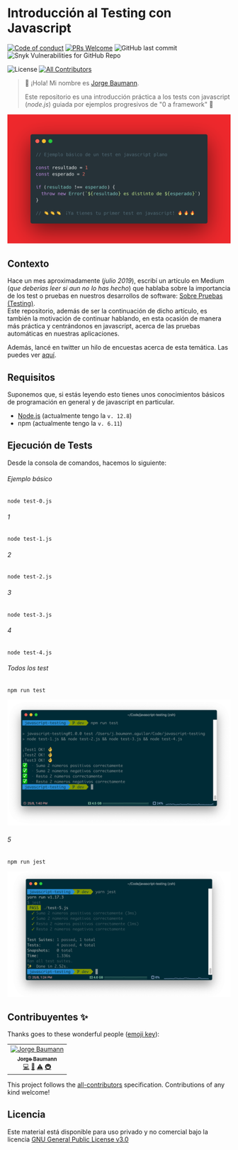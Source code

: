 # Introducción al Testing con Javascript

[![Code of conduct](https://img.shields.io/badge/code%20of-conduct-ff69b4.svg?style=flat-square)]()
[![PRs Welcome](https://img.shields.io/badge/PRs-welcome-brightgreen.svg?style=flat-square)](https://github.com/baumannzone/javascript-testing/pulls)
![GitHub last commit](https://img.shields.io/github/last-commit/baumannzone/javascript-testing?style=flat-square)
![Snyk Vulnerabilities for GitHub Repo](https://img.shields.io/snyk/vulnerabilities/github/baumannzone/javascript-testing?style=flat-square)

![License](https://img.shields.io/github/license/baumannzone/javascript-testing?color=blue&style=flat-square)
[![All Contributors](https://img.shields.io/badge/all_contributors-1-orange.svg?style=flat-square)](#contribuyentes)

> 👋 ¡Hola! Mi nombre es [Jorge Baumann](https://twitter.com/baumannzone).
>  
> Este repositorio es una introducción práctica a los tests con javascript (_node.js_) guiada por ejemplos progresivos de "0 a framework" 🎉

![Ejemplo test basico en javascript](./assets/ejemplo-test.png)

## Contexto
Hace un mes aproximadamente (_julio 2019_), escribí un artículo en Medium (_que deberías leer si aun no lo has hecho_) que hablaba sobre la importancia de los test o pruebas en nuestros desarrollos de software: [Sobre Pruebas (Testing)](https://medium.com/@baumannsito/about-testing-304fac4034c3).  
Este repositorio, además de ser la continuación de dicho artículo, es también la motivación de continuar hablando, en esta ocasión de manera más práctica y centrándonos en javascript, acerca de las pruebas automáticas en nuestras aplicaciones.  

Además, lancé en twitter un hilo de encuestas acerca de esta temática. Las puedes ver [aquí](https://twitter.com/baumannzone/status/1165178014579273728). 

## Requisitos
Suponemos que, si estás leyendo esto tienes unos conocimientos básicos de programación en general y de javascript en particular.
 
- [Node.js](https://nodejs.org/es/) (actualmente tengo la `v. 12.8`)
- npm (actualmente tengo la `v. 6.11`)

## Ejecución de Tests
Desde la consola de comandos, hacemos lo siguiente:

###### Ejemplo básico
```
node test-0.js
```

###### 1
```
node test-1.js 
```

###### 2
```
node test-2.js
```

###### 3
```
node test-3.js
```

###### 4
```
node test-4.js
```

###### Todos los test
```
npm run test
```

![Salida Tests](./assets/test-all-output.png)


###### 5
```
npm run jest
```

![Salida Jest](./assets/test-5-jest-output.png)



## Contribuyentes ✨

Thanks goes to these wonderful people ([emoji key](https://allcontributors.org/docs/en/emoji-key)):

<!-- ALL-CONTRIBUTORS-LIST:START - Do not remove or modify this section -->
<!-- prettier-ignore -->
<table>
  <tr>
    <td align="center"><a href="https://twitter.com/baumannzone"><img src="https://avatars0.githubusercontent.com/u/5422102?v=4" width="100px;" alt="Jorge Baumann"/><br /><sub><b>Jorge Baumann</b></sub></a><br /><a href="https://github.com/baumannzone/javascript-testing/commits?author=baumannzone" title="Code">💻</a> <a href="https://github.com/baumannzone/javascript-testing/commits?author=baumannzone" title="Documentation">📖</a> <a href="https://github.com/baumannzone/javascript-testing/commits?author=baumannzone" title="Tests">⚠️</a> <a href="#infra-baumannzone" title="Infrastructure (Hosting, Build-Tools, etc)">🚇</a></td>
  </tr>
</table>

<!-- ALL-CONTRIBUTORS-LIST:END -->

This project follows the [all-contributors](https://github.com/all-contributors/all-contributors) specification. Contributions of any kind welcome!

## Licencia
Este material está disponible para uso privado y no comercial bajo la licencia [GNU General Public License v3.0](./LICENSE)
